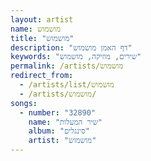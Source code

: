 ```yaml
---
layout: artist
name: מושמוש
title: "מושמוש"
description: "דף האמן מושמוש"
keywords: "שירים, מוזיקה, מושמוש"
permalink: /artists/מושמוש
redirect_from:
  - /artists/list/מושמוש
  - /artists/מושמוש/
songs:
  - number: "32890"
    name: "שיר המעלות"
    album: "סינגלים"
    artist: "מושמוש"
---
```

